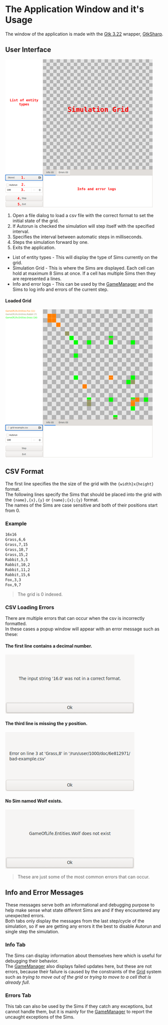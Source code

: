 # The Application Window and it's Usage

The window of the application is made with the [Gtk 3.22](https://github.com/GNOME/gtk/tree/gtk-3-22) wrapper, [GtkSharp](https://github.com/GtkSharp/GtkSharp).


## User Interface

![Game of Life App with markings](./imgs/gol-app-marked.png)

1. Open a file dialog to load a csv file with the correct format to set the initial state of the grid. 
2. If Autorun is checked the simulation will step itself with the specified interval.
3. Specifies the interval between automatic steps in milliseconds.
4. Steps the simulation forward by one.
5. Exits the application.

- List of entity types - This will display the type of Sims currently on the grid.
- Simulation Grid - This is where the Sims are displayed. Each cell can hold at maximum 8 Sims at once. If a cell has multiple Sims then they are represented a lines.
- Info and error logs - This can be used by the [GameManager](../GameOfLifeSim/GameManager.cs) and the Sims to log info and errors of the current step.

#### Loaded Grid
![Loaded grid](./imgs/gol-app.png)


## CSV Format

The first line specifies the the size of the grid with the `{width}x{height}` format.\
The following lines specify the Sims that should be placed into the grid with the `{name},{x},{y}` or `{name};{x};{y}` format.\
The names of the Sims are case sensitive and both of their positions start from 0.

### Example

```csv
16x16
Grass,6,6
Grass,7,15
Grass,10,7
Grass,15,2
Rabbit,5,5
Rabbit,10,2
Rabbit,11,2
Rabbit,15,6
Fox,3,3
Fox,9,7
```
> The grid is 0 indexed.

### CSV Loading Errors

There are multiple errors that can occur when the csv is incorrectly formatted.\
In these cases a popup window will appear with an error message such as these:

#### The first line contains a decimal number.
![Invalid number error](./imgs/gol-error-invalid-num.png)

#### The third line is missing the y position.
![Invalid line error](./imgs/gol-error-invalid-line.png)

#### No Sim named Wolf exists.
![Invalid line error](./imgs/gol-error-invalid-sim.png)

> These are just some of the most common errors that can occur.


## Info and Error Messages

These messages serve both an informational and debugging purpose to help make sense what state different Sims are and if they encountered any unexpected errors.\
Both tabs only display the messages from the last step/cycle of the simulation, so if we are getting any errors it the best to disable Autorun and single step the simulation.

### Info Tab

The Sims can display information about themselves here which is useful for debugging their behavior.\
The [GameManager](../GameOfLifeSim/GameManager.cs) also displays failed updates here, but these are not errors, because their failure is caused by the constraints of the [Grid](../GameOfLifeSim/Grid.cs) system such as *trying to move out of the grid* or *trying to move to a cell that is already full*.

### Errors Tab

This tab can also be used by the Sims if they catch any exceptions, but cannot handle them, but it is mainly for the [GameManager](../GameOfLifeSim/GameManager.cs) to report the uncaught exceptions of the Sims.
